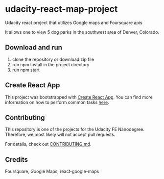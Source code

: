 # udacity-react-map-project
Udacity react project that utilizes Google maps and Foursquare apis

It allows one to view 5 dog parks in the southwest area of Denver, Colorado.

## Download and run

1. clone the repository or download zip file
2. run npm install in the project directory
3. run npm start

## Create React App

This project was bootstrapped with [Create React App](https://github.com/facebookincubator/create-react-app). You can find more information on how to perform common tasks [here](https://github.com/facebookincubator/create-react-app/blob/master/packages/react-scripts/template/README.md).

## Contributing

This repository is one of the projects for the Udacity FE Nanodegree. Therefore, we most likely will not accept pull requests.

For details, check out [CONTRIBUTING.md](CONTRIBUTING.md).

## Credits
Foursquare, Google Maps, react-google-maps
